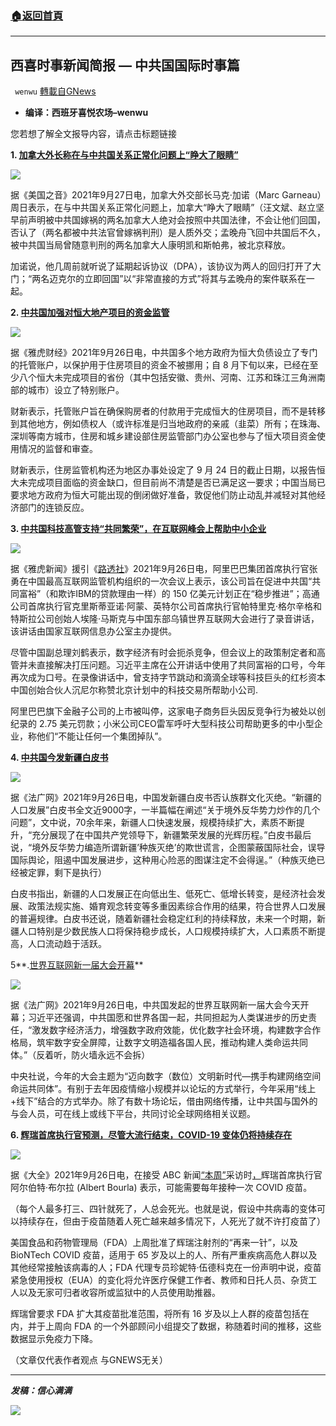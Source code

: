 ###  [:house:返回首頁](https://github.com/ourhimalayas/txt)
---


## 西喜时事新闻简报 — 中共国国际时事篇
` wenwu` [轉載自GNews](https://gnews.org/zh-hans/1557472/)

- **编译：西班牙喜悦农场–wenwu**


您若想了解全文报导内容，请点击标题链接

**1. [加拿大外长称在与中共国关系正常化问题上“睁大了眼睛”](https://www.voachinese.com/a/canada-fm-says-eyes-wide-open-when-it-comes-to-normalizing-china-ties/6246324.html)**

![](https://assets.gnews.org/wp-content/uploads/2021/09/unnamed-2021-09-27T092656.278.png)

据《美国之音》2021年9月27日电，加拿大外交部长马克·加诺（Marc Garneau）周日表示，在与中共国关系正常化问题上，加拿大“睁大了眼睛”（汪文斌、赵立坚早前声明被中共国嫁祸的两名加拿大人绝对会按照中共国法律，不会让他们回国，否认了（两名都被中共法官曾嫁祸判刑）是人质外交；孟晚舟飞回中共国后不久，被中共国当局曾随意判刑的两名加拿大人康明凯和斯帕弗，被北京释放。

加诺说，他几周前就听说了延期起诉协议（DPA），该协议为两人的回归打开了大门；“两名迈克尔的立即回国”以“非常直接的方式”将其与孟晚舟的案件联系在一起。

**2. [中共国加强对恒大地产项目的资金监管](https://finance.yahoo.com/news/china-steps-funding-oversight-evergrande-043937864.html)**

![](https://assets.gnews.org/wp-content/uploads/2021/09/tempsnip142.png)

据《雅虎财经》2021年9月26日电，中共国多个地方政府为恒大负债设立了专门的托管账户，以保护用于住房项目的资金不被挪用；自 8 月下旬以来，已经在至少八个恒大未完成项目的省份（其中包括安徽、贵州、河南、江苏和珠江三角洲南部的城市）设立了特别账户。

财新表示，托管账户旨在确保购房者的付款用于完成恒大的住房项目，而不是转移到其他地方，例如债权人（或许标准是归当地政府的亲戚（韭菜）所有；在珠海、深圳等南方城市，住房和城乡建设部住房监管部门办公室也参与了恒大项目资金使用情况的监督和审查。

财新表示，住房监管机构还为地区办事处设定了 9 月 24 日的截止日期，以报告恒大未完成项目面临的资金缺口，但目前尚不清楚是否已满足这一要求；中国当局已要求地方政府为恒大可能出现的倒闭做好准备，敦促他们防止动乱并减轻对其他经济部门的连锁反应。

**3. [中共国科技高管支持“共同繁荣”，在互联网峰会上帮助中小企业](https://news.yahoo.com/chinese-tech-execs-support-common-075153075.html)**

![](https://assets.gnews.org/wp-content/uploads/2021/09/unnamed-2021-09-27T093044.962.png)

据《雅虎新闻》援引《[路透社](https://www.reuters.com/world/china/china-crackdown-wipes-hundreds-billions-off-top-companies-values-2021-09%20-13)》2021年9月26日电，阿里巴巴集团首席执行官张勇在中国最高互联网监管机构组织的一次会议上表示，该公司旨在促进中共国“共同富裕”（和欺诈IBM的贷款理由一样）的 150 亿美元计划正在“稳步推进”；高通公司首席执行官克里斯蒂亚诺·阿蒙、英特尔公司首席执行官帕特里克·格尔辛格和特斯拉公司创始人埃隆·马斯克与中国东部乌镇世界互联网大会进行了录音讲话，该讲话由国家互联网信息办公室主办提供。

尽管中国副总理刘鹤表示，数字经济有时会扼杀竞争，但会议上的政策制定者和高管并未直接解决打压问题。习近平主席在公开讲话中使用了共同富裕的口号，今年再次成为口号。在录像讲话中，曾支持字节跳动和滴滴全球等科技巨头的红杉资本中国创始合伙人沉尼尔称赞北京计划中的科技交易所帮助小公司.

阿里巴巴旗下金融子公司的上市被叫停，这家电子商务巨头因反竞争行为被处以创纪录的 2.75 美元罚款；小米公司CEO雷军呼吁大型科技公司帮助更多的中小型企业，称他们“不能让任何一个集团掉队”。

**4. [中共国今发新疆白皮书](https://www.rfi.fr/cn/%E4%B8%AD%E5%9B%BD/20210926-%E4%B8%AD%E5%9B%BD%E4%BB%8A%E5%8F%91%E6%96%B0%E7%96%86%E7%99%BD%E7%9A%AE%E4%B9%A6)**

![](https://assets.gnews.org/wp-content/uploads/2021/09/unnamed-2021-09-27T093226.459.png)

据《法广网》2021年9月26日电，中国发新疆白皮书否认族群文化灭绝。“新疆的人口发展”白皮书全文近9000字，一半篇幅在阐述“关于境外反华势力炒作的几个问题”，文中说，70余年来，新疆人口快速发展，规模持续扩大，素质不断提升，“充分展现了在中国共产党领导下，新疆繁荣发展的光辉历程。”白皮书最后说，“境外反华势力编造所谓新疆’种族灭绝’的欺世谎言，企图蒙蔽国际社会，误导国际舆论，阻遏中国发展进步，这种用心险恶的图谋注定不会得逞。”（种族灭绝已经被定罪，剩下是执行）

白皮书指出，新疆的人口发展正在向低出生、低死亡、低增长转变，是经济社会发展、政策法规实施、婚育观念转变等多重因素综合作用的结果，符合世界人口发展的普遍规律。白皮书还说，随着新疆社会稳定红利的持续释放，未来一个时期，新疆人口特别是少数民族人口将保持稳步成长，人口规模持续扩大，人口素质不断提高，人口流动趋于活跃。

5**.[世界互联网新一届大会开幕](https://www.rfi.fr/cn/%E4%B8%AD%E5%9B%BD/20210926-%E4%B8%96%E7%95%8C%E4%BA%92%E8%81%94%E7%BD%91%E6%96%B0%E4%B8%80%E5%B1%8A%E5%A4%A7%E4%BC%9A%E5%BC%80%E5%B9%95)**

![](https://assets.gnews.org/wp-content/uploads/2021/09/unnamed-2021-09-27T094229.938.png)

据《法广网》2021年9月26日电，中共国发起的世界互联网新一届大会今天开幕；习近平还强调，中共国愿和世界各国一起，共同担起为人类谋进步的历史责任，“激发数字经济活力，增强数字政府效能，优化数字社会环境，构建数字合作格局，筑牢数字安全屏障，让数字文明造福各国人民，推动构建人类命运共同体。”（反着听，防火墙永远不会拆）

中央社说，今年的大会主题为“迈向数字（数位）文明新时代—携手构建网络空间命运共同体”。有别于去年因疫情缩小规模并以论坛的方式举行，今年采用“线上+线下”结合的方式举办。除了有数十场论坛，借由网络传播，让中共国与国外的与会人员，可在线上或线下平台，共同讨论全球网络相关议题。

**6. [辉瑞首席执行官预测，尽管大流行结束，COVID-19 变体仍将持续存在](https://www.newsmax.com/newsfront/pfizer-covid-vaccinations/2021/09/26/id/1037963/)**

![](https://assets.gnews.org/wp-content/uploads/2021/09/unnamed-2021-09-27T094340.181.png)

据《大全》2021年9月26日电，在接受 ABC 新闻[“本周”](https://abcnews.go.com/ThisWeek)采访时[，](https://abcnews.go.com/ThisWeek)辉瑞首席执行官阿尔伯特·布尔拉 (Albert Bourla) 表示，可能需要每年接种一次 COVID 疫苗。

（每个人最多打三、四针就死了，人总会死光。也就是说，假设中共病毒的变体可以持续存在，但由于疫苗随着人死亡越来越多情况下，人死光了就不许打疫苗了）

美国食品和药物管理局（FDA）上周批准了辉瑞注射剂的“再来一针”，以及 BioNTech COVID 疫苗，适用于 65 岁及以上的人、所有严重疾病高危人群以及其他经常接触该病毒的人；FDA 代理专员珍妮特·伍德科克在一份声明中说，疫苗紧急使用授权（EUA）的变化将允许医疗保健工作者、教师和日托人员、杂货工人以及无家可归者收容所或监狱中的人员使用助推器。

辉瑞曾要求 FDA 扩大其疫苗批准范围，将所有 16 岁及以上人群的疫苗包括在内，并于上周向 FDA 的一个外部顾问小组提交了数据，称随着时间的推移，这些数据显示免疫力下降。

（文章仅代表作者观点 与GNEWS无关）

* * *

***发稿：信心满满***

![](https://assets.gnews.org/wp-content/uploads/2021/09/GNEWS_CH.-2.jpeg)
